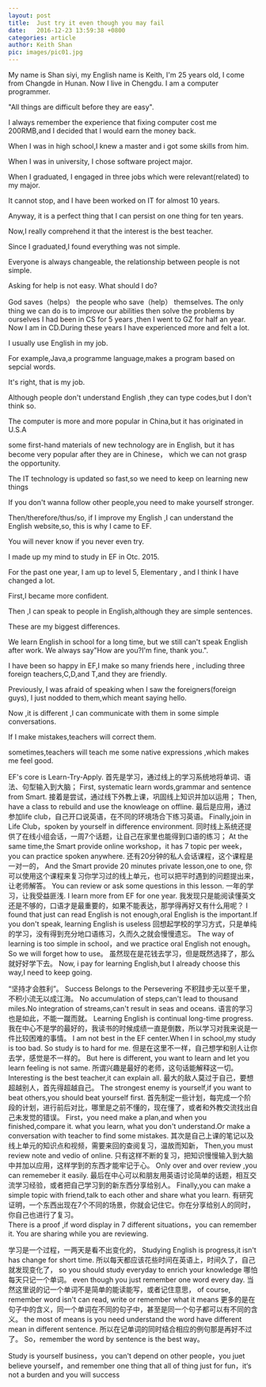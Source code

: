 ```yaml
---
layout: post
title:  Just try it even though you may fail
date:   2016-12-23 13:59:38 +0800
categories: article
author: Keith Shan
pic: images/pic01.jpg
---
```


    
    
My name is Shan siyi, my English name is Keith, 
I'm 25 years old, I come from Changde in Hunan. 
Now I live in Chengdu. I am a computer programmer.
<!--more-->

"All things are difficult before they are easy".

I always remember the experience that fixing computer cost me 200RMB,and I decided that I would earn the money back.


When I was in high school,I knew a master and i got some skills from him.

When I was in university, I chose software project major.

When I graduated, I engaged in three jobs which were relevant(related) to my major.

It cannot stop, and I have been worked on IT for almost 10 years.

Anyway, it is a perfect thing that I can persist on one thing for ten years.


Now,I really comprehend it that the interest is the best teacher.

Since I graduated,I found everything was not simple.

Everyone is always changeable, the relationship between people is not simple.

Asking for help is not easy. What should I do?

God saves（helps） the people who save（help） themselves. The only thing we can do is to improve our abilities then solve the problems by ourselves
I had been in CS for 5 years ,then I went to GZ for half an year. Now I am in CD.During these years I have experienced more and felt a lot.

I usually use English in my job.

For example,Java,a programme language,makes a program based on sepcial words.


It's right, that is my job.

Although people don't understand English ,they can type codes,but I don't think so.




The computer is more and more popular in China,but it has originated in U.S.A


some  first-hand materials of new technology are in English, but  it has become very popular after they are in Chinese，
which we can not grasp the opportunity.

The IT technology is updated so fast,so we need to keep on learning new things



If you don't wanna follow other people,you need to make yourself stronger.


Then/therefore/thus/so, if I improve my English ,I can understand the English website,so, this is why I 
came to EF.


You will never know if you never even try.

I made up my mind to study in EF in Otc. 2015.


For the past one year, I am up to level 5, Elementary , and I think I have changed a lot.


First,I became more confident.



Then ,I can speak to people in English,although they are simple sentences.



These are my biggest differences.




We learn English in school for a long time, but we still can't speak English after work.
We always say"How are you?I'm fine, thank you.".


I have been so happy in EF,I make so many friends here , including three foreign teachers,C,D,and T,and they are friendly. 


Previously, I was afraid of speaking when I saw the foreigners(foreign guys), I just nodded to them,which meant saying hello.


Now ,it is different ,I can communicate with them in some simple conversations.

     
If I make mistakes,teachers will correct them.


sometimes,teachers will teach me some native expressions ,which makes me feel good.


EF's core is Learn-Try-Apply.
首先是学习，通过线上的学习系统地将单词、语法、句型输入到大脑；
First, systematic learn words,grammar and sentence from Smart. 
接着是尝试，通过线下外教上课，巩固线上知识并加以运用；
Then, have a class to rebuild and use the knowleage on offline. 
最后是应用，通过参加life club，自己开口说英语，在不同的环境场合下练习英语。
Finally,join in Life Club，spoken by yourself in difference environment.
同时线上系统还提供了在线小组会话，一周7个话题，让自己在家里也能得到口语的练习；
At the same time,the Smart provide online workshop，it has 7 topic per week，you can practice spoken anywhere.
还有20分钟的私人会话课程，这个课程是一对一的，
And the Smart provide 20 minutes private lesson,one to one,
你可以使用这个课程来复习你学习过的线上单元，也可以把平时遇到的问题提出来，让老师解答。
You can review or ask some questions in this lesson.
一年的学习，让我受益匪浅.
I learn more from EF for one year.
我发现只是能阅读懂英文还是不够的，口语才是最重要的，如果不能表达，那学得再好又有什么用呢？
I found that just can read English is not enough,oral English is the important.If you don't speak, learning English is useless
回想起学校的学习方式，只是单纯的学习，没有得到充分地口语练习，久而久之就会慢慢遗忘。
The way of learning is too simple in school，and we practice oral English not enough。So we will forget how to use。 
虽然现在是花钱去学习，但是既然选择了，那么就好好学下去。
Now, i pay for learning English,but I already choose this way,I need to keep going.

“坚持才会胜利”。
Success Belongs to the Persevering
不积跬步无以至千里，不积小流无以成江海。
No accumulation of steps,can't lead to thousand miles.No integration of streams,can't result in seas and oceans.
语言的学习也是如此，不能一蹴而就。
Learning English is continual long-time progress.
我在中心不是学的最好的，我读书的时候成绩一直是倒数，所以学习对我来说是一件比较困难的事情。
I am not best in the EF center.When I in school,my study is too bad. So study is to hard for me.
但是在这里不一样，自己想学和别人让你去学，感觉是不一样的。
But here is different, you want to learn and let you learn feeling is not same.
所谓兴趣是最好的老师，这句话能解释这一切。
Interesting is the best teacher,it can explain all.
最大的敌人莫过于自己，要想超越别人，首先得超越自己。
The strongest enemy is yourself,if you want to beat others,you should beat yourself first.
首先制定一些计划，每完成一个阶段的计划，进行前后对比，哪里是之前不懂的，现在懂了，或者和外教交流找出自己未发觉的错误。
First，you need make a plan,and when you finished,compare it. what you learn, what you don't understand.Or make a conversation with teacher to find some mistakes.
其次是自己上课的笔记以及线上单元的知识点和视频，需要来回的查阅复习，温故而知新，
Then,you must review note and vedio of online.
只有这样不断的复习，把知识慢慢输入到大脑中并加以应用，这样学到的东西才能牢记于心。
Only over and over review ,you can rememeber it easily.
最后在中心可以和朋友用英语讨论简单的话题，相互交流学习经验，或者把自己学习到的新东西分享给别人。
Finally,you can make a simple topic with friend,talk  to each other and share what you learn.
有研究证明，一个东西出现在7个不同的场景，你就会记住它。你在分享给别人的同时，你自己也进行了复习。  
There is a proof ,if word display in 7 different situations，you can remember it. You are sharing while you are reviewing. 
  
学习是一个过程，一两天是看不出变化的，
Studying English is progress,it isn't has change for short time.
所以每天都应该花些时间在英语上，时间久了，自己就发现变化了，
so you should study everyday to enrich your knowledge
哪怕每天只记一个单词。
even though you just remember one word every day.
当然这里说的记一个单词不是简单的能读能写，或者记住意思，
of course, remember word isn't can read, write or remember what it means
更多的是在句子中的含义，同一个单词在不同的句子中，甚至是同一个句子都可以有不同的含义。
the most of means is you need understand the word have different mean in different sentence.
所以在记单词的同时结合相应的例句那是再好不过了。 
So，remember the word by sentence is the best way。   
    
Study is yourself business，you can't depend on other people，you juet believe yourself，and remember one thing that all of thing just for fun，it‘s not a burden
and you will success